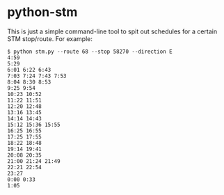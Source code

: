 python-stm
==========

This is just a simple command-line tool to spit out schedules for a certain
STM stop/route. For example:

    $ python stm.py --route 68 --stop 58270 --direction E
    4:59
    5:29
    6:01 6:22 6:43
    7:03 7:24 7:43 7:53
    8:04 8:30 8:53
    9:25 9:54
    10:23 10:52
    11:22 11:51
    12:20 12:48
    13:16 13:45
    14:14 14:43
    15:12 15:36 15:55
    16:25 16:55
    17:25 17:55
    18:22 18:48
    19:14 19:41
    20:08 20:35
    21:00 21:24 21:49
    22:21 22:54
    23:27
    0:00 0:33
    1:05
